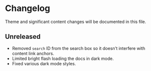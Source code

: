 # Changelog

Theme and significant content changes will be documented in this file.

## Unreleased

- Removed `search` ID from the search box so it doesn’t interfere with content link anchors.
- Limited bright flash loading the docs in dark mode.
- Fixed various dark mode styles.
